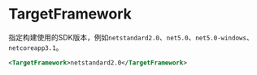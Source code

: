 # TargetFramework

指定构建使用的SDK版本，例如`netstandard2.0`、`net5.0`、`net5.0-windows`、`netcoreapp3.1`。

``` XML
<TargetFramework>netstandard2.0</TargetFramework>
```
